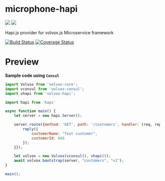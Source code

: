 # microphone-hapi
![](https://avatars3.githubusercontent.com/u/16361502?v=3&s=200)  ![](http://svgporn.com/logos/hapi.svg)  

Hapi.js provider for volvox.js Microservice framework

[![Build Status](https://travis-ci.org/microphonejs/microphone-hapi.svg?branch=master)](https://travis-ci.org/microphonejs/microphone-hapi) [![Coverage Status](https://coveralls.io/repos/github/microphonejs/microphone-hapi/badge.svg?branch=master)](https://coveralls.io/github/microphonejs/microphone-hapi?branch=master)

Preview
=================

**Sample code using `Consul`**

```js
import Volvox from 'volvox-core';
import vconsul from 'volvox-consul';
import vhapi from 'volvox-hapi';

import hapi from 'hapi'

async function main() {
    let server = new hapi.Server();

    server.route({method: 'GET', path: '/customers', handler: (req, reply) {
        reply({
            customerName: "Test customer",
            customerId: 666
        });
    }});

    let volvox = new Volvox(vconsul(), vhapi());
    await volvox.bootstrap(server, "customers", "v1");
}

main();
```